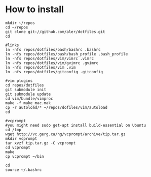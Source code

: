 How to install
==============

	mkdir ~/repos
	cd ~/repos
	git clone git://github.com/aler/dotfiles.git
	cd
	
	#links
	ln -nfs repos/dotfiles/bash/bashrc .bashrc
	ln -nfs repos/dotfiles/bash/bash_profile .bash_profile
	ln -nfs repos/dotfiles/vim/vimrc .vimrc
	ln -nfs repos/dotfiles/vim/gvimrc .gvimrc
	ln -nfs repos/dotfiles/vim .vim
    ln -nfs repos/dotfiles/gitconfig .gitconfig

    #vim plugins
    cd repos/dotfiles
    git submodule init
    git submodule update
    cd vim/bundle/vimproc
    make -f make_mac.mak
    cp -r autoload/* ~/repos/dofiles/vim/autoload
    cd

	#vcprompt
	#you might need sudo get-apt install build-essential on Ubuntu
	cd /tmp
	wget http://vc.gerg.ca/hg/vcprompt/archive/tip.tar.gz
	mkdir vcprompt
	tar xvzf tip.tar.gz -C vcprompt
	cd vcprompt
	make
	cp vcprompt ~/bin

	cd
	source ~/.bashrc

